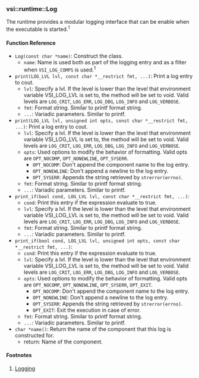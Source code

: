 ### vsi::runtime::Log
The runtime provides a modular logging interface that can be enable when the executable is started.<sup>1</sup>

#### Function Reference
- `Log(const char *name)`: Construct the class.
	- `name`: Name is used both as part of the logging entry and as a filter when `VSI_LOG_COMPS` is used.<sup>1</sup>
- `print(LOG_LVL lvl, const char *__restrict fmt, ...)`: Print a log entry to cout.
	- `lvl`: Specify a lvl. If the level is lower than the level that environment variable VSI_LOG_LVL is set to, the method will be set to void. Valid levels are `LOG_CRIT`, `LOG_ERR`, `LOG_DBG`, `LOG_INFO` and `LOG_VERBOSE`.
	- `fmt`: Format string. Similar to printf format string.
	- `...`: Variadic parameters. Similar to printf.
- `print(LOG_LVL lvl, unsigned int opts, const char *__restrict fmt, ...)`: Print a log entry to cout.
	- `lvl`: Specify a lvl. If the level is lower than the level that environment variable VSI_LOG_LVL is set to, the method will be set to void. Valid levels are `LOG_CRIT`, `LOG_ERR`, `LOG_DBG`, `LOG_INFO` and `LOG_VERBOSE`.
	- `opts`: Used options to modify the behavior of formatting. Valid opts are `OPT_NOCOMP`, `OPT_NONEWLINE`, `OPT_SYSERR`.
		- `OPT_NOCOMP`: Don't append the component name to the log entry.
		- `OPT_NONEWLINE`: Don't append a newline to the log entry.
		- `OPT_SYSERR`: Appends the string retrieved by `strerror(errno)`.
	- `fmt`: Format string. Similar to printf format string.
	- `...`: Variadic parameters. Similar to printf.
- `print_if(bool cond, LOG_LVL lvl, const char *__restrict fmt, ...)`:
	- `cond`: Print this entry if the expression evaluate to true.
	- `lvl`: Specify a lvl. If the level is lower than the level that environment variable VSI_LOG_LVL is set to, the method will be set to void. Valid levels are `LOG_CRIT`, `LOG_ERR`, `LOG_DBG`, `LOG_INFO` and `LOG_VERBOSE`.
	- `fmt`: Format string. Similar to printf format string.
	- `...`: Variadic parameters. Similar to printf.
- `print_if(bool cond, LOG_LVL lvl, unsigned int opts, const char *__restrict fmt, ...)`:
	- `cond`: Print this entry if the expression evaluate to true.
	- `lvl`: Specify a lvl. If the level is lower than the level that environment variable VSI_LOG_LVL is set to, the method will be set to void. Valid levels are `LOG_CRIT`, `LOG_ERR`, `LOG_DBG`, `LOG_INFO` and `LOG_VERBOSE`.
	- `opts`: Used options to modify the behavior of formatting. Valid opts are `OPT_NOCOMP`, `OPT_NONEWLINE`, `OPT_SYSERR`, `OPT_EXIT`.
		- `OPT_NOCOMP`: Don't append the component name to the log entry.
		- `OPT_NONEWLINE`: Don't append a newline to the log entry.
		- `OPT_SYSERR`: Appends the string retrieved by `strerror(errno)`.
		- `OPT_EXIT`: Exit the execution in case of error.
	- `fmt`: Format string. Similar to printf format string.
	- `...`: Variadic parameters. Similar to printf.
- `char *name()`: Return the name of the component that this log is constructed for.
	- return: Name of the component.

#### Footnotes
1. [Logging](usage/logging.md)
